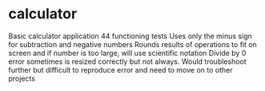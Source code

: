 # calculator
Basic calculator application
44 functioning tests
Uses only the minus sign for subtraction and negative numbers
Rounds results of operations to fit on screen and if number is too large, will use scientific notation
Divide by 0 error sometimes is resized correctly but not always. Would troubleshoot further but difficult to reproduce error and need to move on to other projects
